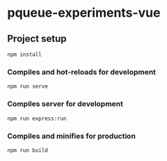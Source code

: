 # pqueue-experiments-vue

## Project setup
```
npm install
```

### Compiles and hot-reloads for development
```
npm run serve
```

### Compiles server for development
```
npm run express:run
```

### Compiles and minifies for production
```
npm run build
```
